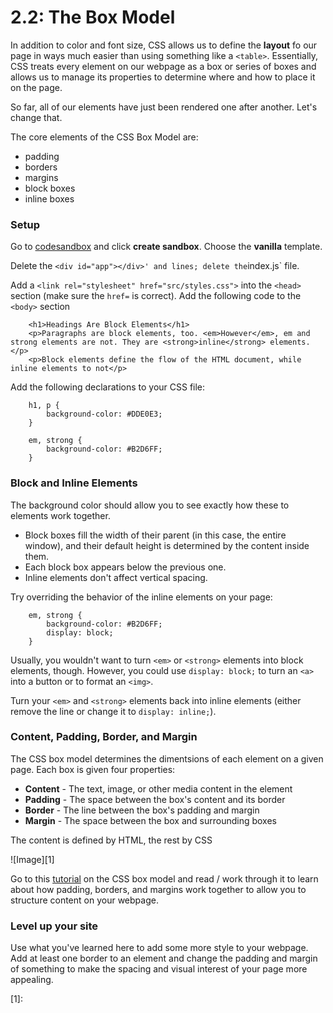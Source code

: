 # 2.2: The Box Model

In addition to color and font size, CSS allows us to define the __layout__ fo our page in ways much easier than using something like a `<table>`. Essentially, CSS treats every element on our webpage as a box or series of boxes and allows us to manage its properties to determine where and how to place it on the page.

So far, all of our elements have just been rendered one after another. Let's change that.

The core elements of the CSS Box Model are:

* padding
* borders
* margins
* block boxes
* inline boxes

### Setup

Go to [codesandbox](https://codesandbox.io/) and click __create sandbox__. Choose the __vanilla__ template. 

Delete the `<div id="app"></div>' and `<script src="src/index.js"></script>` lines; delete the `index.js` file.

Add a `<link rel="stylesheet" href="src/styles.css">` into the `<head>` section (make sure the `href=` is correct). Add the following code to the `<body>` section

```
    <h1>Headings Are Block Elements</h1>
    <p>Paragraphs are block elements, too. <em>However</em>, em and strong elements are not. They are <strong>inline</strong> elements.</p>
    <p>Block elements define the flow of the HTML document, while inline elements to not</p>
```

Add the following declarations to your CSS file:

```
    h1, p {
        background-color: #DDE0E3;
    }

    em, strong {
        background-color: #B2D6FF;
    }
```

### Block and Inline Elements

The background color should allow you to see exactly how these to elements work together.

* Block boxes fill the width of their parent (in this case, the entire window), and their default height is determined by the content inside them.
* Each block box appears below the previous one.
* Inline elements don't affect vertical spacing.

Try overriding the behavior of the inline elements on your page:

```
    em, strong {
        background-color: #B2D6FF;
        display: block;
    }
```

Usually, you wouldn't want to turn `<em>` or `<strong>` elements into block elements, though. However, you could use `display: block;` to turn an `<a>` into a button or to format an `<img>`.

Turn your `<em>` and `<strong>` elements back into inline elements (either remove the line or change it to `display: inline;`).

### Content, Padding, Border, and Margin

The CSS box model determines the dimentsions of each element on a given page. Each box is given four properties:

* __Content__ - The text, image, or other media content in the element
* __Padding__ - The space between the box's content and its border
* __Border__ - The line between the box's padding and margin
* __Margin__ - The space between the box and surrounding boxes

The content is defined by HTML, the rest by CSS

![Image][1]

Go to this [tutorial](https://internetingishard.com/html-and-css/css-box-model/#changing-box-behavior) on the CSS box model and read / work through it to learn about how padding, borders, and margins work together to allow you to structure content on your webpage.

### Level up your site

Use what you've learned here to add some more style to your webpage. Add at least one border to an element and change the padding and margin of something to make the spacing and visual interest of your page more appealing.

[1]: 